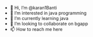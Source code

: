 - 👋 Hi, I’m @karan1Banti
- 👀 I’m interested in java programming
- 🌱 I’m currently learning java
- 💞️ I’m looking to collaborate on bgapp
- 📫 How to reach me here

<!---
karan1Banti/karan1Banti is a ✨ special ✨ repository because its `README.md` (this file) appears on your GitHub profile.
You can click the Preview link to take a look at your changes.
--->
